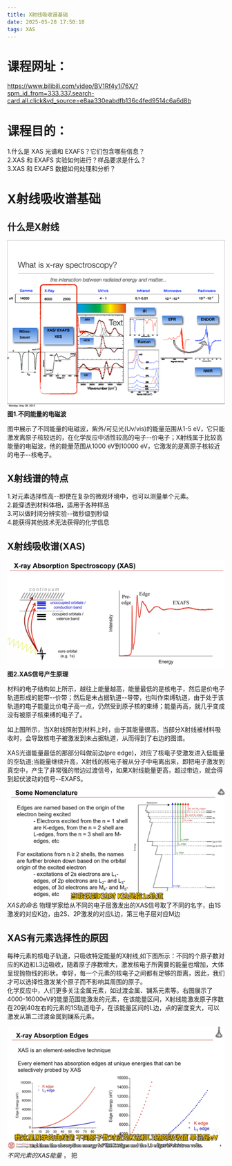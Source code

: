 ```yaml
---
title: X射线吸收谱基础
date: 2025-05-28 17:50:18
tags: XAS
---
```

# 课程网址：

https://www.bilibili.com/video/BV1Rf4y1i76X/?spm_id_from=333.337.search-card.all.click&vd_source=e8aa330eabdfb136c4fed9514c6a6d8b  

# 课程目的：
1.什么是 XAS 光谱和 EXAFS？它们包含哪些信息？  
2.XAS 和 EXAFS 实验如何进行？样品要求是什么？  
3.XAS 和 EXAFS 数据如何处理和分析？

# X射线吸收谱基础

## 什么是X射线
![不同能量的电磁波](../images/X射线吸收谱基础/1.png)  **图1.不同能量的电磁波**

图中展示了不同能量的电磁波，紫外/可见光(Uv/vis)的能量范围从1-5 eV，它只能激发离原子核较远的，在化学反应中活性较高的电子--价电子；X射线属于比较高能量的电磁波，他的能量范围从1000 eV到10000 eV，它激发的是离原子核较近的电子--核电子。

## X射线谱的特点
1.对元素选择性高--即使在复杂的微观环境中，也可以测量单个元素。  
2.能穿透到材料体相，适用于各种样品  
3.可以做时间分辨实验--微秒级到秒级  
4.能获得其他技术无法获得的化学信息

## X射线吸收谱(XAS)

![XAS信号产生原理](../images/X射线吸收谱基础/2.png)
**图2.XAS信号产生原理**

材料的电子结构如上所示，越往上能量越高，能量最低的是核电子，然后是价电子轨道形成的能带--价带；然后是未占据轨道--导带，也叫作束缚轨道，由于处于该轨道的电子能量比价电子高一点，仍然受到原子核的束缚；能量再高，就几乎变成没有被原子核束缚的电子了。  

如上图所示，当X射线照射到材料上时，由于其能量很高，当部分X射线被材料吸收时，会导致核电子被激发到未占据轨道，从而得到了右边的图谱。  

XAS光谱能量最低的那部分叫做前边(pre edge)，对应了核电子受激发进入低能量的空轨道;当能量继续升高，X射线的核电子被从分子中电离出来，即把电子激发到真空中，产生了非常强的带边过渡信号，如果X射线能量更高，超过带边，就会得到起伏波动的信号--EXAFS。

![XAS的命名](../images/X射线吸收谱基础/3.png)  
*XAS的命名*
物理学家给从不同的电子层激发出的XAS信号取了不同的名字，由1S激发的对应K边，由2S、2P激发的对应L边，第三电子层对应M边

## XAS有元素选择性的原因
每种元素的核电子轨道，只吸收特定能量的X射线,如下图所示：不同的个原子数对应的K边和L3边吸收，随着原子序数增大，激发核电子所需要的能量也增加，大体呈现抛物线的形状。幸好，每一个元素的核电子之间都有足够的距离，因此，我们才可以选择性激发某个原子而不影响其周围的原子。  
化学反应中，人们更多关注金属元素，如过渡金属、镧系元素等。右图展示了4000-16000eV的能量范围能激发的元素，在该能量区间，X射线能激发原子序数在20到40左右的元素的1S轨道电子，在该能量区间的L边，点的密度变大，可以激发从第二过渡金属到镧系元素。



![不同元素的XAS能量](../images/X射线吸收谱基础/4.png)  *不同元素的XAS能量*
，
把

